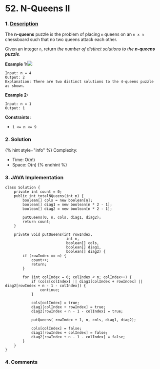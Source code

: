 # 52. N-Queens II

### 1. [Description](https://leetcode.com/problems/n-queens-ii/)

The **n-queens** puzzle is the problem of placing `n` queens on an `n x n` chessboard such that no two queens attack each other.

Given an integer `n`, return _the number of distinct solutions to the **n-queens puzzle**_.

**Example 1:**![](https://assets.leetcode.com/uploads/2020/11/13/queens.jpg)

```text
Input: n = 4
Output: 2
Explanation: There are two distinct solutions to the 4-queens puzzle as shown.
```

**Example 2:**

```text
Input: n = 1
Output: 1
```

**Constraints:**

* `1 <= n <= 9`



### 2. Solution

{% hint style="info" %}
Complexity:

* Time: O\(n!\)
* Space: O\(n\)
{% endhint %}



### 3. JAVA Implementation

```text
class Solution {
    private int count = 0;
    public int totalNQueens(int n) {
        boolean[] cols = new boolean[n];
        boolean[] diag1 = new boolean[n * 2 - 1];
        boolean[] diag2 = new boolean[n * 2 - 1];
        
        putQueens(0, n, cols, diag1, diag2);
        return count;
    }

    private void putQueens(int rowIndex,
                            int n,
                            boolean[] cols,
                            boolean[] diag1,
                            boolean[] diag2) {
        if (rowIndex == n) {
            count++;
            return;
        }
        
        for (int colIndex = 0; colIndex < n; colIndex++) {
            if (cols[colIndex] || diag1[colIndex + rowIndex] || diag2[rowIndex + n - 1 - colIndex]) {
                continue;
            }
            
            cols[colIndex] = true;
            diag1[colIndex + rowIndex] = true;
            diag2[rowIndex + n - 1 - colIndex] = true;
            
            putQueens( rowIndex + 1, n, cols, diag1, diag2);
            
            cols[colIndex] = false;
            diag1[rowIndex + colIndex] = false;
            diag2[rowIndex + n - 1 - colIndex] = false;
        }
    }
}
```



### 4. Comments

